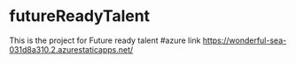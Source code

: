 # futureReadyTalent
This is the project for Future ready talent
#azure link https://wonderful-sea-031d8a310.2.azurestaticapps.net/
